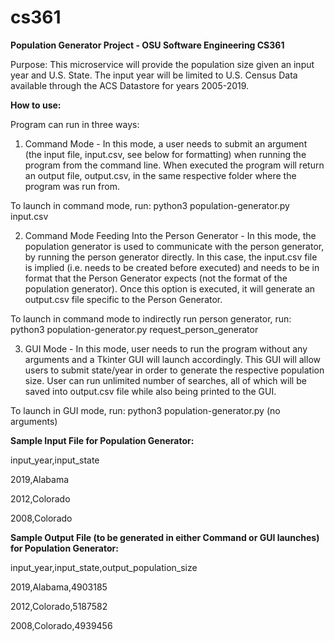 # cs361
**Population Generator Project - OSU Software Engineering CS361**

Purpose: This microservice will provide the population size given an input year and U.S. State. The input year will be limited to U.S. Census Data available through the ACS Datastore for years 2005-2019. 

**How to use:** 

  Program can run in three ways:
  
  1. Command Mode - In this mode, a user needs to submit an argument (the input file, input.csv, see below for formatting) when running the program from the command line. When executed the program will return an output file, output.csv, in the same respective folder where the program was run from. 

To launch in command mode, run: python3 population-generator.py input.csv

  2. Command Mode Feeding Into the Person Generator - In this mode, the population generator is used to communicate with the person generator, by running the person generator directly. In this case, the input.csv file is implied (i.e. needs to be created before executed) and needs to be in format that the Person Generator expects (not the format of the population generator). Once this option is executed, it will generate an output.csv file specific to the Person Generator. 
 
To launch in command mode to indirectly run person generator, run: python3 population-generator.py request_person_generator 

  3. GUI Mode - In this mode, user needs to run the program without any arguments and a Tkinter GUI will launch accordingly. This GUI will allow users to submit state/year in order to generate the respective population size. User can run unlimited number of searches, all of which will be saved into output.csv file while also being printed to the GUI. 

To launch in GUI mode, run: python3 population-generator.py      (no arguments) 


**Sample Input File for Population Generator:**

input_year,input_state

2019,Alabama

2012,Colorado

2008,Colorado

**Sample Output File (to be generated in either Command or GUI launches) for Population Generator:**


input_year,input_state,output_population_size

2019,Alabama,4903185

2012,Colorado,5187582

2008,Colorado,4939456
